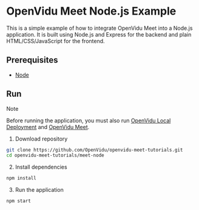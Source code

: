 # OpenVidu Meet Node.js Example

This is a simple example of how to integrate OpenVidu Meet into a Node.js application. It is built using Node.js and Express for the backend and plain HTML/CSS/JavaScript for the frontend.

## Prerequisites

-   [Node](https://nodejs.org/en/download)

## Run

> [!NOTE]
> Before running the application, you must also run [OpenVidu Local Deployment](https://github.com/OpenVidu/openvidu-local-deployment) and [OpenVidu Meet](https://github.com/OpenVidu/openvidu-meet).

1. Download repository

```bash
git clone https://github.com/OpenVidu/openvidu-meet-tutorials.git
cd openvidu-meet-tutorials/meet-node
```

2. Install dependencies

```bash
npm install
```

3. Run the application

```bash
npm start
```
